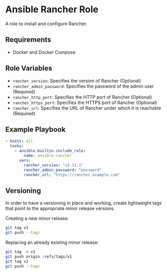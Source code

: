 # Ansible Rancher Role

A role to install and configure Rancher.

## Requirements

- Docker and Docker Compose

## Role Variables

- `rancher_version`: Specifies the version of Rancher (Optional)
- `rancher_admin_password`: Specifies the password of the admin user (Required)
- `rancher_http_port`: Specifies the HTTP port of Rancher (Optional)
- `rancher_https_port`: Specifies the HTTPS port of Rancher (Optional)
- `rancher_url`: Specifies the URL of Rancher under which it is reachable (Required)

## Example Playbook

```yaml
- hosts: all
  tasks:
    - ansible.builtin.include_role:
        name: ansible-rancher
      vars:
        rancher_version: "v2.11.1"
        rancher_admin_password: "password"
        rancher_url: "https://rancher.example.com"
```

## Versioning

In order to have a versioning in place and working, create lightweight tags that point to the appropriate minor release versions.

Creating a new minor release:

```bash
git tag v1
git push --tags
```

Replacing an already existing minor release:

```bash
git tag -d v1
git push origin :refs/tags/v1
git tag v1
git push --tags
```
